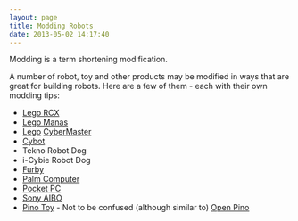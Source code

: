 ```yaml
---
layout: page
title: Modding Robots
date: 2013-05-02 14:17:40
---
```

<p>Modding is a term shortening modification.
</p>
<p>A number of robot, toy and other products may be modified in ways that are great for building robots.  Here are a few of them - each with their own modding tips:
</p>
<ul><li> <a class="wiki" href="/wiki/lego_rcx.html" title="The Lego RCX">Lego RCX</a>
</li><li> <a class="wiki" href="/wiki/lego_manas.html" title="Remote control Lego robot-like kits">Lego Manas</a>
</li><li> <a class="wiki" href="/wiki/lego.html" title="The best known construction toy">Lego</a> <a class="wiki" href="/wiki/cybermaster.html" title="CyberMaster">CyberMaster</a>
</li><li> <a class="wiki" href="/wiki/cybot.html" title="Cybot">Cybot</a>
</li><li> Tekno Robot Dog
</li><li> i-Cybie Robot Dog
</li><li> <a class="wiki" href="/wiki/furby.html" title="Furby">Furby</a>
</li><li> <a class="wiki" href="/wiki/palm_computer.html" title="Palm Computer">Palm Computer</a>
</li><li> <a class="wiki" href="/wiki/pocket_pc.html" title="Pocket PC">Pocket PC</a>
</li><li> <a class="wiki" href="/wiki/sony_aibo.html" title="The SONY Robot Dog">Sony AIBO</a>
</li><li> <a class="wiki" href="/wiki/pino_toy.html" title="The Pino Toy robot is a fairly large toy">Pino Toy</a> - Not to be confused (although similar to) <a class="wiki" href="/wiki/pino.html" title="The Pino Project aka Open Pino is intended as a standard platform for humanoid robotics.">Open Pino</a>
</li></ul>